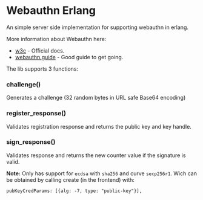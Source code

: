 Webauthn Erlang
=====

An simple server side implementation for supporting webauthn in erlang.

More information about Webauthn here:
* [w3c](https://w3c.github.io/webauthn/) - Official docs.
* [webauthn.guide](https://webauthn.guide/) - Good guide to get going.

The lib supports 3 functions:

### challenge()
Generates a challenge (32 random bytes in URL safe Base64 encoding)

### register_response()
Validates registration response and returns the public key and key handle.

### sign_response()
Validates response and returns the new counter value if the signature is valid.

**Note:** Only has support for `ecdsa` with `sha256` and curve `secp256r1`. Wich can be obtained by calling create (in the frontend) with:

```
pubKeyCredParams: [{alg: -7, type: "public-key"}],
```


